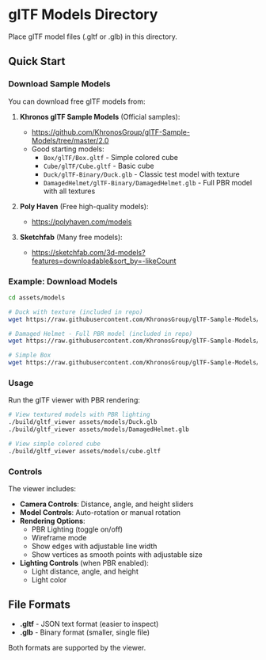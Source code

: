 # glTF Models Directory

Place glTF model files (.gltf or .glb) in this directory.

## Quick Start

### Download Sample Models

You can download free glTF models from:

1. **Khronos glTF Sample Models** (Official samples):
   - https://github.com/KhronosGroup/glTF-Sample-Models/tree/master/2.0
   - Good starting models:
     - `Box/glTF/Box.gltf` - Simple colored cube
     - `Cube/glTF/Cube.gltf` - Basic cube
     - `Duck/glTF-Binary/Duck.glb` - Classic test model with texture
     - `DamagedHelmet/glTF-Binary/DamagedHelmet.glb` - Full PBR model with all textures

2. **Poly Haven** (Free high-quality models):
   - https://polyhaven.com/models

3. **Sketchfab** (Many free models):
   - https://sketchfab.com/3d-models?features=downloadable&sort_by=-likeCount

### Example: Download Models

```bash
cd assets/models

# Duck with texture (included in repo)
wget https://raw.githubusercontent.com/KhronosGroup/glTF-Sample-Models/master/2.0/Duck/glTF-Binary/Duck.glb

# Damaged Helmet - Full PBR model (included in repo)
wget https://raw.githubusercontent.com/KhronosGroup/glTF-Sample-Models/master/2.0/DamagedHelmet/glTF-Binary/DamagedHelmet.glb

# Simple Box
wget https://raw.githubusercontent.com/KhronosGroup/glTF-Sample-Models/master/2.0/Box/glTF-Binary/Box.glb
```

### Usage

Run the glTF viewer with PBR rendering:
```bash
# View textured models with PBR lighting
./build/gltf_viewer assets/models/Duck.glb
./build/gltf_viewer assets/models/DamagedHelmet.glb

# View simple colored cube
./build/gltf_viewer assets/models/cube.gltf
```

### Controls

The viewer includes:
- **Camera Controls**: Distance, angle, and height sliders
- **Model Controls**: Auto-rotation or manual rotation
- **Rendering Options**:
  - PBR Lighting (toggle on/off)
  - Wireframe mode
  - Show edges with adjustable line width
  - Show vertices as smooth points with adjustable size
- **Lighting Controls** (when PBR enabled):
  - Light distance, angle, and height
  - Light color

## File Formats

- **.gltf** - JSON text format (easier to inspect)
- **.glb** - Binary format (smaller, single file)

Both formats are supported by the viewer.
